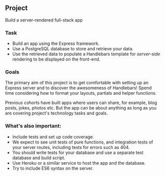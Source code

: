 ## Project

Build a server-rendered full-stack app

### Task

- Build an app using the Express framework.
- Use a PostgreSQL database to store and retrieve your data.
- Use the retrieved data to populate a Handlebars template for _server-side_ rendering to be displayed on the front-end.

### Goals

The primary aim of this project is to get comfortable with setting up an Express server and to discover the awesomeness of Handlebars! Spend time considering how to format your layouts, partials and helper functions.

Previous cohorts have built apps where users can share, for example, blog posts, jokes, photos etc. But the app can be about anything as long as you are covering project's technology tasks and goals.

### What's also important:

- Include tests and set up code coverage.
- We expect to see unit tests of pure functions, and integration tests of your server routes, including tests for errors such as 404.
- You should write tests for your database and use a separate test database and build script.
- Use Heroku or a similar service to host the app and the database.
- Try to include ES6 syntax on the server.
